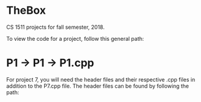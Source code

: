 # TheBox
CS 1511 projects for fall semester, 2018.

To view the code for a project, follow this general path:
# P1 -> P1 -> P1.cpp

For project 7, you will need the header files and their respective .cpp files in addition to the P7.cpp file.
The header files can be found by following the path:
